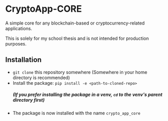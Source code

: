 # CryptoApp-CORE
A simple core for any blockchain-based or cryptocurrency-related applications.

This is solely for my school thesis and is not intended for production purposes.

Installation
---
- `git clone` this repository somewhere (Somewhere in your home directory is recommended)
- Install the package: `pip install -e <path-to-cloned-repo>` 
    ##### (If you prefer installing the package in a venv, `cd` to the venv's parent directory first)
- The package is now installed with the name `crypto_app_core`